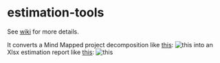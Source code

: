# estimation-tools

See [wiki](https://github.com/zhuj/estimation-tools/wiki "wiki") for more details.

It converts a Mind Mapped project decomposition like [this](https://github.com/zhuj/estimation-tools/raw/master/example/Estimation%20Tool.xmind): ![this](https://github.com/zhuj/estimation-tools/raw/master/example/Estimation%20Tool.xmind.png "The MindMap decomposition screenshot")
into an Xlsx estimation report like [this](https://github.com/zhuj/estimation-tools/raw/master/example/Estimation%20Tool.mm.xlsx "The report"): ![this](https://github.com/zhuj/estimation-tools/raw/master/example/Estimation%20Tool.mm.xlsx.png "The report screenshot")
